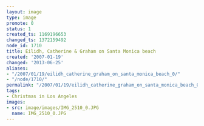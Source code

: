 ```yaml
---
layout: image
type: image
promote: 0
status: 1
created_ts: 1169196653
changed_ts: 1372159492
node_id: 1710
title: Eilidh, Catherine & Graham on Santa Monica beach
created: '2007-01-19'
changed: '2013-06-25'
aliases:
- "/2007/01/19/eilidh_catherine_graham_on_santa_monica_beach_0/"
- "/node/1710/"
permalink: "/2007/01/19/eilidh_catherine_graham_on_santa_monica_beach_0/"
tags:
- Christmas in Los Angeles
images:
- src: image/images/IMG_2510_0.JPG
  name: IMG_2510_0.JPG
---
```


